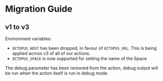 # Migration Guide

## v1 to v3

Environment variables:

- `OCTOPUS_HOST` has been dropped, in favour of `OCTOPUS_URL`. This is being applied across v3 of all of our actions.
- `OCTOPUS_SPACE` is now supported for setting the name of the Space

The debug parameter has been removed from the action, debug output will be run when the action itself is run in debug mode.
